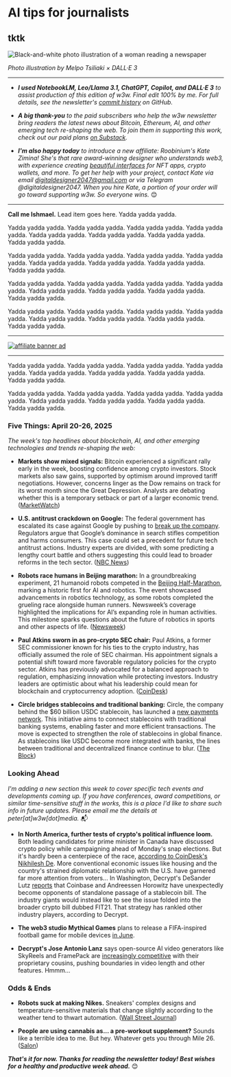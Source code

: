 <!--

In this draft, had Copilot re-write the "Five Things" summary items using an iterative pair of queries:

# Query 1

The bulleted news summary items in the "Five Things" section are in very rough shape. They need a re-write for brevity and flow, please. Please output markdown that includes embedded hyperlinks within the text.

# Response

### Five Things: April 20-26, 2025

- **Markets rally but caution remains:** Bitcoin surged early in the week, and stocks improved with an optimistic tariff outlook. However, the Dow is still on track for its worst month since the Great Depression. ([MarketWatch](https://www.marketwatch.com))
- **U.S. targets Google monopoly:** The government is intensifying efforts to [break up Google](https://www.nbcnews.com/tech/tech-news/google-faces-us-government-attempt-break-company-search-monopoly-case) over its search engine monopoly.
- **Robots compete in Beijing marathon:** In a groundbreaking event, 21 humanoid robots raced against humans in the [Beijing Half-Marathon](https://www.newsweek.com/robots-race-humans-beijing-half-marathon-2025). ([Newsweek](https://www.newsweek.com))
- **New SEC chair embraces crypto:** Paul Atkins, a former SEC commissioner and crypto advocate, has been sworn in as chairman, signaling a [pro-crypto shift](https://www.coindesk.com/policy/2025/04/21/paul-atkins-sworn-in-as-sec-chairman/).
- **Circle integrates with traditional banking:** The $60 billion USDC stablecoin issuer has launched a [new payments network](https://www.theblock.co/post/351720/circle-launches-payments-network-to-connect-banks-and-stablecoins), bridging crypto and banking systems. ([The Block](https://www.theblock.co))

# Query 2

Could you do another draft please that includes more of the original links? It's ok for each bullet point to run up to five sentences in length.

# Response

### Five Things: April 20-26, 2025

- **Markets show mixed signals:** Bitcoin experienced a significant rally early in the week, boosting confidence among crypto investors. Stock markets also saw gains, supported by optimism around improved tariff negotiations. However, concerns linger as the Dow remains on track for its worst month since the Great Depression. Analysts are debating whether this is a temporary setback or part of a larger economic trend. ([MarketWatch](https://www.marketwatch.com))

- **U.S. antitrust crackdown on Google:** The federal government has escalated its case against Google by pushing to [break up the company](https://www.nbcnews.com/tech/tech-news/google-faces-us-government-attempt-break-company-search-monopoly-case). Regulators argue that Google’s dominance in search stifles competition and harms consumers. This case could set a precedent for future tech antitrust actions. Industry experts are divided, with some predicting a lengthy court battle and others suggesting this could lead to broader reforms in the tech sector. ([NBC News](https://www.nbcnews.com))

- **Robots race humans in Beijing marathon:** In a groundbreaking experiment, 21 humanoid robots competed in the [Beijing Half-Marathon](https://www.newsweek.com/robots-race-humans-beijing-half-marathon-2025), marking a historic first for AI and robotics. The event showcased advancements in robotics technology, as some robots completed the grueling race alongside human runners. Newsweek’s coverage highlighted the implications for AI’s expanding role in human activities. This milestone sparks questions about the future of robotics in sports and other aspects of life. ([Newsweek](https://www.newsweek.com))

- **Paul Atkins sworn in as pro-crypto SEC chair:** Paul Atkins, a former SEC commissioner known for his ties to the crypto industry, has officially assumed the role of SEC chairman. His appointment signals a potential shift toward more favorable regulatory policies for the crypto sector. Atkins has previously advocated for a balanced approach to regulation, emphasizing innovation while protecting investors. Industry leaders are optimistic about what his leadership could mean for blockchain and cryptocurrency adoption. ([CoinDesk](https://www.coindesk.com/policy/2025/04/21/paul-atkins-sworn-in-as-sec-chairman/))

- **Circle bridges stablecoins and traditional banking:** Circle, the company behind the $60 billion USDC stablecoin, has launched a [new payments network](https://www.theblock.co/post/351720/circle-launches-payments-network-to-connect-banks-and-stablecoins). This initiative aims to connect stablecoins with traditional banking systems, enabling faster and more efficient transactions. The move is expected to strengthen the role of stablecoins in global finance. As stablecoins like USDC become more integrated with banks, the lines between traditional and decentralized finance continue to blur. ([The Block](https://www.theblock.co))


Latter version is much closer to what we'll ultimately need. For now, I'll include Copilot's drafts in the list below, with old Leo versions commented out to preserve links I might want to restore later.

Next step will be to do a final re-write/edit myself.

-->

# AI tips for journalists <!-- Need AI prompts to generate better hed, subhead later, when lead item is finished. -->
## tktk

![Black-and-white photo illustration of a woman reading a newspaper](https://w3w.news/img/newsreader-illo-melpo-tsiliaki-DALLE3-1920.jpg)

*Photo illustration by Melpo Tsiliaki × DALL·E 3*

<hr>

- _**I used NotebookLM, Leo/Llama 3.1, ChatGPT, Copilot, and DALL·E 3** to assist production of this edition of w3w. Final edit 100% by me. For full details, see the newsletter's [commit history](https://github.com/peteramckay/w3wnewsletter/commits) on GitHub._ <!-- Editroster as needed. -->

- _**A big thank-you** to the paid subscribers who help the w3w newsletter bring readers the latest news about Bitcoin, Ethereum, AI, and other emerging tech re-shaping the web. To join them in supporting this work, check out our paid plans [on Substack](https://w3wnews.substack.com/subscribe)._

- _**I'm also happy today** to introduce a new affiliate: Roobinium's Kate Zimina! She's that rare award-winning designer who understands web3, with experience creating [beautiful interfaces](https://dribbble.com/roobinium) for NFT apps, crypto wallets, and more. To get her help with your project, contact Kate via email digitaldesigner2047@gmail.com or via Telegram @digitaldesigner2047. When you hire Kate, a portion of your order will go toward supporting w3w. So everyone wins._ 😊

<hr>

<!-- REPORTERTIP: Riff on recent experiments with NotebookLM. Feed old data and documents into the thing as training data. Use it for notetaking. Accelerate your learning about AI. -->

**Call me Ishmael.** Lead item goes here. Yadda yadda yadda.

 Yadda yadda yadda. Yadda yadda yadda. Yadda yadda yadda. Yadda yadda yadda. Yadda yadda yadda. Yadda yadda yadda. Yadda yadda yadda. Yadda yadda yadda.

 Yadda yadda yadda. Yadda yadda yadda. Yadda yadda yadda. Yadda yadda yadda. Yadda yadda yadda. Yadda yadda yadda. Yadda yadda yadda. Yadda yadda yadda.

 Yadda yadda yadda. Yadda yadda yadda. Yadda yadda yadda. Yadda yadda yadda. Yadda yadda yadda. Yadda yadda yadda. Yadda yadda yadda. Yadda yadda yadda.

 Yadda yadda yadda. Yadda yadda yadda. Yadda yadda yadda. Yadda yadda yadda. Yadda yadda yadda. Yadda yadda yadda. Yadda yadda yadda. Yadda yadda yadda.

 <hr>

 [![affiliate banner ad](https://w3w.news/img/affiliate-kz-letter.png)](
 https://dribbble.com/roobinium)

 <hr>

 Yadda yadda yadda. Yadda yadda yadda. Yadda yadda yadda. Yadda yadda yadda. Yadda yadda yadda. Yadda yadda yadda. Yadda yadda yadda. Yadda yadda yadda.

  Yadda yadda yadda. Yadda yadda yadda. Yadda yadda yadda. Yadda yadda yadda. Yadda yadda yadda. Yadda yadda yadda. Yadda yadda yadda. Yadda yadda yadda.

### Five Things: April 20-26, 2025

*The week's top headlines about blockchain, AI, and other emerging technologies and trends re-shaping the web:*

- **Markets show mixed signals:** Bitcoin experienced a significant rally early in the week, boosting confidence among crypto investors. Stock markets also saw gains, supported by optimism around improved tariff negotiations. However, concerns linger as the Dow remains on track for its worst month since the Great Depression. Analysts are debating whether this is a temporary setback or part of a larger economic trend. ([MarketWatch](https://www.marketwatch.com))

<!-- Old Leo version
- **Markets:** <!-- Big bicoin rally early in the week. Stocks looking better as well, with improved tariff outlook. But the Dow may still be headed for its worst month since the Depression.  Bitcoin's price has [recovered to $94,000](https://www.coindesk.com/markets/2025/04/25/bitcoin-whales-return-in-force-buy-the-btc-price-rally-on-chain-data-show), with large investors, known as "whales," buying up coins from the market. According to Glassnode's data, wallets holding over 10,000 BTC have a high accumulation trend score, indicating significant buying activity. This trend suggests that investors are adopting a long-term holding strategy, with outflows from centralized exchanges reaching a two-year high. | Bitcoin has [reached a new milestone](https://www.coindesk.com/markets/2025/04/23/bitcoin-becomes-fifth-largest-global-asset-surpasses-google-s-market-cap), becoming the fifth-largest asset globally by market capitalization, with a value of $1.86 trillion. This achievement surpasses tech giant Google, with Bitcoin's price breaking above $94,000. The renewed optimism in the market is attributed to easing tensions in the U.S.–China tariff trade war, which has fueled gains for both Bitcoin and tech stocks. | *Bitcoin ETFs Experience Surge in Investments* American investors poured [nearly $1 billion](https://decrypt.co/315966/bitcoin-etfs-bounce-back-billion-day) into Bitcoin ETFs on Tuesday, marking the highest amount since January. This surge comes as the price of Bitcoin has risen to its highest point since early March, with the largest cryptocurrency by market value up almost 14% over the past 14 days. The ARK 21Shares Bitcoin ETF and BlackRock's iShares Bitcoin Trust led the surge, with $267 million and $193.5 million in net inflows, respectively. | This deal marks the [largest financing facility of its kind](https://decrypt.co/315987/sol-strategies-secures-500m-buy-more-solana) in the Solana ecosystem, with SOL Strategies aiming to become the leading institutional staking platform. The move comes as Solana's price has surged over 20% in the past two weeks, outpacing Bitcoin. | Bitcoin is showing [signs of maturity](https://cointelegraph.com/news/bitcoin-decouples-from-stocks-gains-safe-haven-status) as a global asset, decoupling from the US stock market and trading more like precious metals, according to Nansen CEO Alex Svanevik. Despite ongoing trade tensions and rising recession odds, Bitcoin's price has staged a 12% recovery over the past two weeks. This resilience is attributed to its growing role as a safe-haven asset and potential benefits from regulatory development and the US Bitcoin Reserve. | Crypto exchanges are increasingly [launching](https://cointelegraph.com/news/crypto-firms-moving-into-wall-street-growing-synergy) traditional investment offerings, signaling a convergence between the crypto and traditional finance (TradFi) spaces. This move aims to provide investors with more flexibility and access to both worlds. Key players like Kraken and Coinbase are leading the charge, with some seeing TradFi as a safety net and others as a launchpad for broader adoption. | A Solana whale has reportedly [accumulated](https://cointelegraph.com/news/solana-whale-153-million-profit-staking-4-years) over $153 million in unrealized gains after staking nearly 1 million tokens at a price of $27 in 2021, with the tokens now worth around $166 million. The whale recently started offloading a portion of the tokens, sending 100,000 SOL to Binance. This move comes as Solana briefly overtook Ethereum in staking market cap before reclaiming its position. | The CME Group plans to [launch XRP futures](https://www.theblock.co/post/351899/cme-group-plans-to-launch-xrp-futures-its-fourth-ever-crypto-add) within a month, pending regulatory review, marking its fourth foray into cryptocurrency offerings. This move follows the company's listing of Solana futures and reflects its increasing interest in crypto amid shifting regulatory circumstances in the U.S. XRP, with a market capitalization of over $127 billion, is seen as a natural expansion for the CME given its institutional-friendly blockchain and partnerships with major financial institutions. | According to a recent report from the FBI's Internet Crime Complaint Center, Americans aged 60 and older lost nearly $3 billion to crypto fraud in 2024, despite making up only 17% of the population. This demographic accounted for 30% of the total crypto fraud losses, with an average loss of $83,000 per victim. The FBI has attributed the rise in crypto fraud to scams such as ATM and kiosk fraud, which saw incidents almost double from 2023 to 2024. [Read the full story](https://www.example.com)

-->

- **U.S. antitrust crackdown on Google:** The federal government has escalated its case against Google by pushing to [break up the company](https://www.nbcnews.com/tech/tech-news/google-faces-us-government-attempt-break-company-search-monopoly-case). Regulators argue that Google’s dominance in search stifles competition and harms consumers. This case could set a precedent for future tech antitrust actions. Industry experts are divided, with some predicting a lengthy court battle and others suggesting this could lead to broader reforms in the tech sector. ([NBC News](https://www.nbcnews.com))

<!-- Old Leo version

- **U.S. antitrust cases:** The U.S. government is pushing for Google to be [broken up](https://www.nbcnews.com/tech/tech-news/google-faces-us-government-attempt-break-company-search-monopoly-case-rcna202206?link_source=ta_bluesky_link&taid=680695c966e4b3000122e978) as a punishment for its alleged search engine monopoly, with a federal judge set to decide on remedies by Labor Day. The case, which has been ongoing since 2020, involves allegations that Google has been stifling competition and innovation, and could have significant implications for the tech industry. | The Justice Department is [urging](https://www.wsj.com/tech/google-justice-department-search-monopoly-hearing-d527c010?st=8x7TPT&reflink=desktopwebshare_permalink) a federal judge to force Google to loosen its grip on the search engine market by selling its Chrome web browser, as part of a landmark antitrust case. The move, which could result in new limits on Google, comes after a major ruling against the company in a separate antitrust case, and has been backed by more than 30 state attorneys general. | In a surprising twist, internal emails from 2018 [have surfaced](https://techcrunch.com/2025/04/21/mark-zuckerberg-once-suggested-spinning-out-instagram-as-a-solution-to-its-cannibalization-of-facebook/) showing that Meta CEO Mark Zuckerberg considered spinning out Instagram as a separate business due to concerns that its growth was cannibalizing Facebook's user engagement. According to the emails, Zuckerberg proposed building bridges between Meta's apps to prevent this cannibalization and even suggested rebranding Instagram and WhatsApp to emphasize Facebook's dominance.

-->



- **Robots race humans in Beijing marathon:** In a groundbreaking experiment, 21 humanoid robots competed in the [Beijing Half-Marathon](https://www.newsweek.com/robots-race-humans-beijing-half-marathon-2025), marking a historic first for AI and robotics. The event showcased advancements in robotics technology, as some robots completed the grueling race alongside human runners. Newsweek’s coverage highlighted the implications for AI’s expanding role in human activities. This milestone sparks questions about the future of robotics in sports and other aspects of life. ([Newsweek](https://www.newsweek.com))


<!-- Old Leo version

- **Newsweek has been doing a bang-up job covering specific AI use cases lately.** In a historic first, 21 humanoid robots [competed](https://www.newsweek.com/robots-race-humans-beijing-half-marathon-humanoid-2061818) in a bipedal robot half-marathon in Beijing, with six robots successfully completing the 21.1-kilometer course. The event showcased the current state of humanoid robot technology, highlighting both impressive advancements and significant limitations in areas such as hardware robustness and endurance. |  A recent study in Dubai found that one-third of government jobs are at risk of being [replaced by AI](https://www.newsweek.com/ai-impact-artificial-intelligence-dubai-uae-2062953), with customer service, administrative, and front-line roles being the most vulnerable. The city's increasing reliance on AI could set an example for other governments to follow, highlighting the need for workers to adapt to an AI-driven workforce and for organizations to develop strategies to mitigate job displacement. | Electric Era has [debuted](https://www.newsweek.com/ai-enabled-electric-vehicle-charging-coming-this-year-2062193) its proprietary fast-charging technology, which utilizes artificial intelligence to enhance the electric vehicle charging experience. The AI-infused charging stations, powered by the company's Retailer AI software platform, offer personalized concierge experiences and retail engagement opportunities, allowing users to order food or find nearby points of interest while charging. | Hospitals are developing [their own AI tools](https://www.newsweek.com/ai-powered-claims-tools-healthcare-revenue-cycle-access-health-2062141) to improve the revenue cycle, with some leaders welcoming the help and others fearing it's just a Band-Aid for a broken system. According to a recent survey, only 7% of hospital CFOs expect AI to improve relationships with insurance companies, while 64% remain uncertain about its impact, but companies like Iodine Software and Cofactor AI are already showing promise in automating collections and improving labor efficiency. | Newsweek's topic page for AI is [here](https://www.newsweek.com/topic/artificial-intelligence).

-->



- **Paul Atkins sworn in as pro-crypto SEC chair:** Paul Atkins, a former SEC commissioner known for his ties to the crypto industry, has officially assumed the role of SEC chairman. His appointment signals a potential shift toward more favorable regulatory policies for the crypto sector. Atkins has previously advocated for a balanced approach to regulation, emphasizing innovation while protecting investors. Industry leaders are optimistic about what his leadership could mean for blockchain and cryptocurrency adoption. ([CoinDesk](https://www.coindesk.com/policy/2025/04/21/paul-atkins-sworn-in-as-sec-chairman/))



<!-- Old Leo version
- **New pro-crypto SEC chair Atkins sworn in.** **Paul Atkins Sworn in as SEC Chairman**: Paul Atkins, a former SEC commissioner and crypto industry advisor, has been sworn in as the new chairman of the Securities and Exchange Commission. In his inaugural remarks, Atkins vowed to provide a "firm, regulatory foundation for digital assets" and work with President Trump to advance his agenda for bolstering the US economy and establishing the country as a leader in the global markets. [Link](https://www.upi.com/Top_News/US/2025/04/22/Paul-Atkins-sworn-in-sec-chairman/6911745372094/) | New SEC Chair Paul Atkins is facing pressure to decide on 72 pending crypto-related ETF applications, with XRP leading the filings. Atkins, a pro-innovation advocate, has expressed support for clear rules and a "firm regulatory foundation for digital assets," but it remains to be seen whether the SEC under his leadership will approve the pending ETFs. [Link](https://www.ibtimes.com/new-sec-chair-paul-atkins-under-pressure-72-crypto-related-etf-applications-xrp-leads-filings-3770850) | *Donald Trump's TRUMP Memecoin Sees 70% Surge After Dinner Event Announcement**: The TRUMP token rallied on Wednesday after an invitation to a dinner event with President Donald Trump for its largest holders was announced, briefly hitting $16 and reaching its strongest price since early March. This comes after $300 million worth of previously locked-up tokens were added to circulation last week, with 75% of existing tokens still locked up and another unlock expected in July. [Link](https://www.coindesk.com/markets/2025/04/23/trump-coin-jumps-70-on-president-s-dinner-event-for-top-token-holders) | The U.S. Securities and Exchange Commission (SEC) has delayed its decision on several crypto-related proposals, including ETFs for Polkadot and Hedera, until June 11. This delay is part of the agency's review of dozens of filings to launch crypto exchange-traded funds, which has been seen as a positive sign for the crypto industry under the current SEC leadership. [Link](https://www.theblock.co/post/351909/us-sec-delays-decisions-on-polkadot-and-hedera-etfs-as-agency-weighs-dozens-of-crypto-proposals) | Cantor Equity Partners (CEP) stock has surged 130% after investors flocked to the company ahead of its potential merger with Twenty One Capital, a bitcoin investment vehicle backed by major players like Tether, Bitfinex, and SoftBank. The proposed merger is seen as a high-leverage bet on institutional bitcoin adoption, with Twenty One Capital potentially holding over 42,000 BTC at launch and introducing new metrics to measure shareholder value in BTC terms. [Link](https://www.coindesk.com/markets/2025/04/24/cantor-equity-shares-surge-55-jump-another-15-pre-market-on-bitcoin-spac-deal-buzz) | The US Securities and Exchange Commission (SEC) has delayed its decision on several crypto proposals, including those from Grayscale and Canary, to list and trade funds based on Polkadot and Hedera tokens. The agency is weighing dozens of filings to launch crypto exchange-traded funds and has pushed back its deadline to June 11 to consider the proposals. [Link](https://www.theblock.co/post/351909/us-sec-delays-decisions-on-polkadot-and-hedera-etfs-as-agency-weighs-dozens-of-crypto-proposals)

-->

- **Circle bridges stablecoins and traditional banking:** Circle, the company behind the $60 billion USDC stablecoin, has launched a [new payments network](https://www.theblock.co/post/351720/circle-launches-payments-network-to-connect-banks-and-stablecoins). This initiative aims to connect stablecoins with traditional banking systems, enabling faster and more efficient transactions. The move is expected to strengthen the role of stablecoins in global finance. As stablecoins like USDC become more integrated with banks, the lines between traditional and decentralized finance continue to blur. ([The Block](https://www.theblock.co))

<!-- Old Leo version

- **Stablecoins are getting more intertwined with traditional banking.** *Circle Launches New Payments Network* Circle, the company behind the $60 billion USDC stablecoin, is launching a new payments and cross-border remittance network, aiming to rival Mastercard and Visa. The network, initially targeting remittances, is seen as a strategic move to consolidate Circle's position in the payments space, leveraging the growing adoption of stablecoins for global money transfers. [Link](https://www.coindesk.com/business/2025/04/21/stablecoin-giant-circle-is-launching-a-new-payments-and-remittance-network) | *Crypto firms are making a push to integrate with traditional banking, with several planning to apply for bank charters or licenses.* This move comes as the Trump administration works to incorporate crypto into mainstream finance, with Congress advancing legislation that would establish a regulatory framework for stablecoins and allow them to operate under stricter oversight. [Link](https://www.wsj.com/finance/currencies/crypto-knocks-on-the-door-of-a-banking-world-that-shut-it-out-082b3968?st=zDQWDU&reflink=desktopwebshare_permalink) -->

### Looking Ahead

*I'm adding a new section this week to cover specific tech events and developments coming up.  If you have conferences, award competitions, or similar time-sensitive stuff in the works, this is a place I'd like to share such info in future updates. Please email me the details at peter[at]w3w[dot]media.* 📬

- **In North America, further tests of crypto's political influence loom.** Both leading candidates for prime minister in Canada have discussed crypto policy while campaigning ahead of Monday's snap elections. But it's hardly been a centerpiece of the race, [according to CoinDesk's Nikhilesh De](https://www.coindesk.com/policy/2025/04/23/previewing-the-canadian-elections-crypto-angle). More conventional economic issues like housing and the country's strained diplomatic relationship with the U.S. have garnered far more attention from voters... In Washington, Decrypt's DeSander Lutz [reports](https://decrypt.co/315996/crypto-company-coinbase-stop-pro-crypto-bill-passing) that Coinbase and Andreessen Horowitz have unexpectedly become opponents of standalone passage of a stablecoin bill. The industry giants would instead like to see the issue folded into the broader crypto bill dubbed FIT21. That strategy has rankled other industry players, according to Decrypt.

- **The web3 studio Mythical Games** plans to release a FIFA-inspired football game for mobile devices [in June](https://www.theblock.co/post/351731/crypto-fifa-video-game-launching-on-mobile-devices-in-june).

- **Decrypt's Jose Antonio Lanz** says open-source AI video generators like SkyReels and FramePack are [increasingly competitive](https://decrypt.co/316027/open-source-video-generators-full-length-movies) with their proprietary cousins, pushing boundaries in video length and other features. Hmmm...

### Odds & Ends

- **Robots suck at making Nikes.** Sneakers' complex designs and temperature-sensitive materials that change slightly according to the weather tend to thwart automation. ([Wall Street Journal](https://www.wsj.com/economy/trade/why-its-so-difficult-for-robots-to-make-your-nike-sneakers-47b882b5?st=uLg1h4&reflink=desktopwebshare_permalink))

-  **People are using cannabis as... a pre-workout supplement?** Sounds like a terrible idea to me. But hey. Whatever gets you through Mile 26. ([Salon](https://www.salon.com/2025/04/19/couch-potatoes-no-more-stoners-are-using-cannabis-to-help-them-exercise-and-reach-a-runners-high/))

_**That's it for now. Thanks for reading the newsletter today! Best wishes for a healthy and productive week ahead.**_ 😊 <!-- Boilerplate needs fleshing out. Add "about" link, email address, etc. -->
